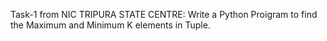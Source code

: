 Task-1 from NIC TRIPURA STATE CENTRE:
        Write a Python Proigram to find the Maximum and Minimum K elements in Tuple.
